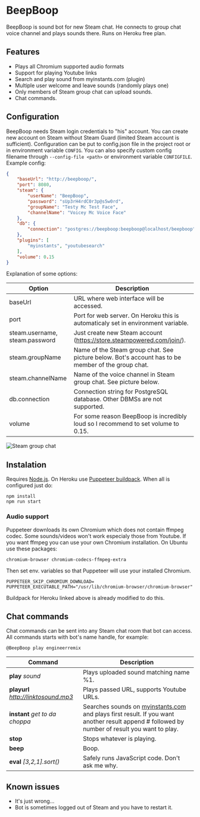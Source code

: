# BeepBoop
BeepBoop is sound bot for new Steam chat. He connects to group chat voice channel and plays sounds there. Runs on Heroku free plan.

## Features
 * Plays all Chromium supported audio formats
 * Support for playing Youtube links
 * Search and play sound from myinstants.com (plugin)
 * Multiple user welcome and leave sounds (randomly plays one)
 * Only members of Steam group chat can upload sounds.
 * Chat commands.

## Configuration
BeepBoop needs Steam login credentials to "his" account. You can create new account on Steam without Steam Guard (limited Steam account is sufficient).
Configuration can be put to config.json file in the project root or in environment variable `CONFIG`. You can also specify custom config filename through `--config-file <path>` or environment variable `CONFIGFILE`.
Example config:
```json
{
	"baseUrl": "http://beepboop/",
	"port": 8080,
	"steam": {
		"userName": "BeepBoop",
		"password": "sUp3rH4rdC0r3p@s5w0rd",
		"groupName": "Testy Mc Test Face",
		"channelName": "Voicey Mc Voice Face"
	},
	"db": {
		"connection": "postgres://beepboop:beepboop@localhost/beepboop"
	},
	"plugins": [
		"myinstants", "youtubesearch"
	],
	"volume": 0.15
}
```
Explanation of some options:

Option | Description
------ | -----------
baseUrl| URL where web interface will be accessed.
port | Port for web server. On Heroku this is automaticaly set in environment variable.
steam.username, steam.password | Just create new Steam account (https://store.steampowered.com/join/).
steam.groupName | Name of the Steam group chat. See picture below. Bot's account has to be member of the group chat.
steam.channelName | Name of the voice channel in Steam group chat. See picture below.
db.connection | Connection string for PostgreSQL database. Other DBMSs are not supported.
volume | For some reason BeepBoop is incredibly loud so I recommend to set volume to 0.15.

![Steam group chat](https://i.imgur.com/sh6RMgU.png)

## Instalation
Requires [Node.js](https://nodejs.org/). On Heroku use [Puppeteer buildpack](https://github.com/typekcz/puppeteer-heroku-buildpack).
When all is configured just do:
```
npm install
npm run start
```

### Audio support
Puppeteer downloads its own Chromium which does not contain ffmpeg codec. Some sounds/videos won't work especialy those from Youtube. If you want ffmpeg you can use your own Chromium installation. On Ubuntu use these packages:
```
chromium-browser chromium-codecs-ffmpeg-extra
```
Then set env. variables so that Puppeteer will use your installed Chromium.
```
PUPPETEER_SKIP_CHROMIUM_DOWNLOAD=
PUPPETEER_EXECUTABLE_PATH="/usr/lib/chromium-browser/chromium-browser"
```
Buildpack for Heroku linked above is already modified to do this.


## Chat commands
Chat commands can be sent into any Steam chat room that bot can access. All commands starts with bot's name handle, for example:
```
@BeepBoop play engineerremix
```

Command | Description
------- | -----------
**play** *sound* | Plays uploaded sound matching name %1.
**playurl** *http://linktosound.mp3* | Plays passed URL, supports Youtube URLs.
**instant** *get to da choppa* | Searches sounds on [myinstants.com](https://www.myinstants.com/) and plays first result. If you want another result append # followed by number of result you want to play.
**stop** | Stops whatever is playing.
**beep** | Boop.
**eval** *[3,2,1].sort()* | Safely runs JavaScript code. Don't ask me why.

## Known issues
 * It's just wrong...
 * Bot is sometimes logged out of Steam and you have to restart it.
